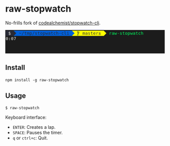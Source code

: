 # raw-stopwatch

No-frills fork of [codealchemist/stopwatch-cli](https://github.com/codealchemist/stopwatch-cli).

![screenshot](screenshot.png)

## Install

`npm install -g raw-stopwatch`

## Usage

```
$ raw-stopwatch
```

Keyboard interface:

- `ENTER`: Creates a lap.
- `SPACE`: Pauses the timer.
- `q` or `ctrl+c`: Quit.
